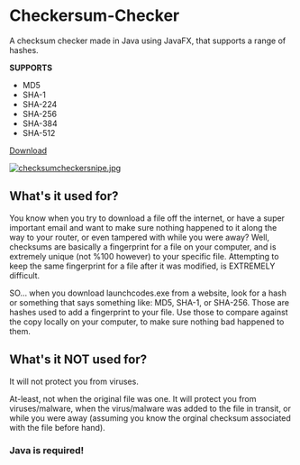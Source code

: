 # Checkersum-Checker
A checksum checker made in Java using JavaFX, that supports a range of hashes.

**SUPPORTS**
* MD5
* SHA-1
* SHA-224
* SHA-256
* SHA-384
* SHA-512


<a class="github-button" href="https://github.com/TheRedSpy15/Checkersum-Checker/archive/master.zip" data-icon="octicon-cloud-download" data-size="large" aria-label="Download TheRedSpy15/Checkersum-Checker on GitHub">Download</a>

[![checksumcheckersnipe.jpg](https://s14.postimg.cc/k76ygo3o1/checksumcheckersnipe.jpg)](https://postimg.cc/image/97lr52d8t/)


## What's it used for?

You know when you try to download a file off the internet, or have a super important email and want to make sure nothing happened to it along the way to your router, or even tampered with while you were away? Well, checksums are basically a fingerprint for a file on your computer, and is extremely unique (not %100 however) to your specific file. Attempting to keep the same fingerprint for a file after it was modified, is EXTREMELY difficult.

SO... when you download launchcodes.exe from a website, look for a hash or something that says something like: MD5, SHA-1, or SHA-256. Those are hashes used to add a fingerprint to your file. Use those to compare against the copy locally on your computer, to make sure nothing bad happened to them.

## What's it NOT used for?

It will not protect you from viruses.

At-least, not when the original file was one. It will protect you from viruses/malware, when the virus/malware was added to the file in transit, or while you were away (assuming you know the orginal checksum associated with the file before hand).

### Java is required!
